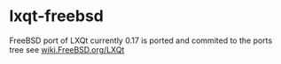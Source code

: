 # lxqt-freebsd
FreeBSD port of LXQt currently 0.17 is ported and commited to the ports tree
see [wiki.FreeBSD.org/LXQt](https://wiki.FreeBSD.org/LXQt)
